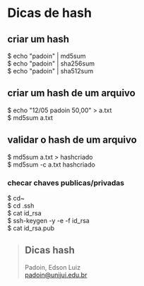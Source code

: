 # Dicas de hash 




## criar um hash 

$  echo "padoin" | md5sum  
$  echo "padoin" | sha256sum  
$  echo "padoin" | sha512sum  


## criar um hash de um arquivo

$ echo "12/05 padoin 50,00"  > a.txt  
$ md5sum  a.txt  


## validar o hash de um arquivo

$ md5sum  a.txt > hashcriado  
$ md5sum  -c a.txt hashcriado  


 
###	checar chaves publicas/privadas 
$ cd~  
$ cd .ssh  
$ cat id_rsa  
$ ssh-keygen -y -e -f id_rsa  
$ cat id_rsa.pub  




> ## Dicas hash  
> Padoin, Edson Luiz  
> padoin@unijui.edu.br



 
